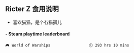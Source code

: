 ## Ricter Z 食用说明
- 喜欢猫猫，是个冇猫孤儿

<!-- steam-box start -->
#### - Steam playtime leaderboard
```text
🎮 World of Warships                 🕘 293 hrs 10 mins
```
<!-- Powered by https://github.com/YouEclipse/steam-box . -->
<!-- steam-box end -->
